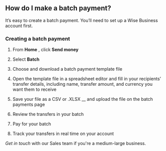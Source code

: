 ## How do I make a batch payment?  
It’s easy to create a batch payment. You’ll need to set up a Wise Business account first.

### Creating a batch payment

  1. From **Home** , click **Send money**

  2. Select **Batch**

  3. Choose and download a batch payment template file

  4. Open the template file in a spreadsheet editor and fill in your recipients’ transfer details, including name, transfer amount, and currency you want them to receive

  5. Save your file as a CSV or .XLSX __ and upload the file on the batch payments page

  6. Review the transfers in your batch

  7. Pay for your batch

  8. Track your transfers in real time on your account




 _Get in touch_ with our Sales team if you're a medium-large business.